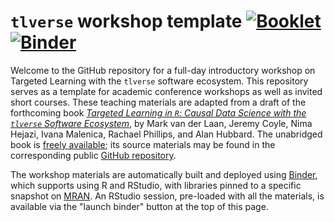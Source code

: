 # `tlverse` workshop template [![Booklet](https://github.com/tlverse/tlverse-workshops/actions/workflows/bookdown.yml/badge.svg)](https://github.com/tlverse/tlverse-workshops/actions/workflows/bookdown.yml) [![Binder](http://mybinder.org/badge_logo.svg)](http://mybinder.org/v2/gh/tlverse/tlverse-workshops/master?urlpath=rstudio)

Welcome to the GitHub repository for a full-day introductory workshop on
Targeted Learning with the `tlverse` software ecosystem. This repository serves
as a template for academic conference workshops as well as invited short
courses. These teaching materials are adapted from a draft of the forthcoming
book [*Targeted Learning in `R`: Causal Data Science with the `tlverse` Software
Ecosystem*](https://tlverse.org/tlverse-handbook/), by Mark van der Laan, Jeremy
Coyle, Nima Hejazi, Ivana Malenica, Rachael Phillips, and Alan Hubbard. The
unabridged book is [freely available](https://tlverse.org/tlverse-handbook); its
source materials may be found in the corresponding public [GitHub
repository](https://github.com/tlverse/tlverse-handbook).

The workshop materials are automatically built and deployed using
[Binder](https://github.com/jupyterhub/binderhub), which supports using R and
RStudio, with libraries pinned to a specific snapshot on
[MRAN](https://mran.microsoft.com/documents/rro/reproducibility). An RStudio
session, pre-loaded with all the materials, is available via the "launch binder"
button at the top of this page.
